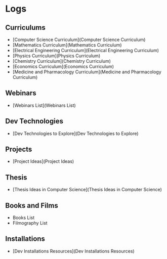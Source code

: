 # Logs

## Curriculums

- [Computer Science Curriculum](Computer Science Curriculum)
- [Mathematics Curriculum](Mathematics Curriculum)
- [Electrical Engineering Curriculum](Electrical Engineering Curriculum)
- [Physics Curriculum](Physics Curriculum)
- [Chemistry Curriculum](Chemistry Curriculum)
- [Economics Curriculum](Economics Curriculum)
- [Medicine and Pharmacology Curriculum](Medicine and Pharmacology Curriculum)

## Webinars

- [Webinars List](Webinars List)

## Dev Technologies

- [Dev Technologies to Explore](Dev Technologies to Explore)

## Projects

- [Project Ideas](Project Ideas)

## Thesis

- [Thesis Ideas in Computer Science](Thesis Ideas in Computer Science)

## Books and Films

- Books List
- Filmography List

## Installations

- [Dev Installations Resources](Dev Installations Resources)

